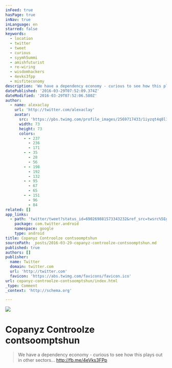 ```yaml
---
inFeed: true
hasPage: true
inNav: true
inLanguage: en
starred: false
keywords:
  - location
  - twitter
  - tweet
  - curious
  - syymh5ummi
  - amishfuturist
  - re-wiring
  - wisdomhackers
  - 4evks3fpp
  - misfiteconomy
description: 'We have a dependency economy - curious to see how this plays out in other sectors... http://fb.me/4eVks3FPp'
datePublished: '2016-03-29T07:52:09.374Z'
dateModified: '2016-03-29T07:52:06.580Z'
author:
  - name: alexaclay
    url: 'http://twitter.com/alexaclay'
    avatar:
      src: 'https://pbs.twimg.com/profile_images/2569717433/1iyzqt4q8l1xsuj2ozfw_bigger.jpeg'
      width: 73
      height: 73
      colors:
        - - 237
          - 236
          - 171
        - - 35
          - 28
          - 56
        - - 198
          - 192
          - 132
        - - 95
          - 67
          - 65
        - - 151
          - 96
          - 84
related: []
app_links:
  - path: 'twitter/tweet?status_id=690269881573343232&ref_src=twsrc%5Egoogle%7Ctwcamp%5Eandroidseo%7Ctwgr%5Estatus%7Ctwterm%5E690269881573343232'
    package: com.twitter.android
    namespace: google
    type: android
title: Copanyz Controolze contsoomptshun
sourcePath: _posts/2016-03-29-copanyz-controolze-contsoomptshun.md
published: true
authors: []
publisher:
  name: Twitter
  domain: twitter.com
  url: 'http://twitter.com'
  favicon: 'https://abs.twimg.com/favicons/favicon.ico'
url: copanyz-controolze-contsoomptshun/index.html
_type: Comment
_context: 'http://schema.org'

---
```

![](https://the-grid-user-content.s3-us-west-2.amazonaws.com/4935a4e6-89a7-4915-87e8-636190f8ef4c.jpg)

# Copanyz Controolze contsoomptshun

> We have a dependency economy - curious to see how this plays out in other sectors... http://fb.me/4eVks3FPp